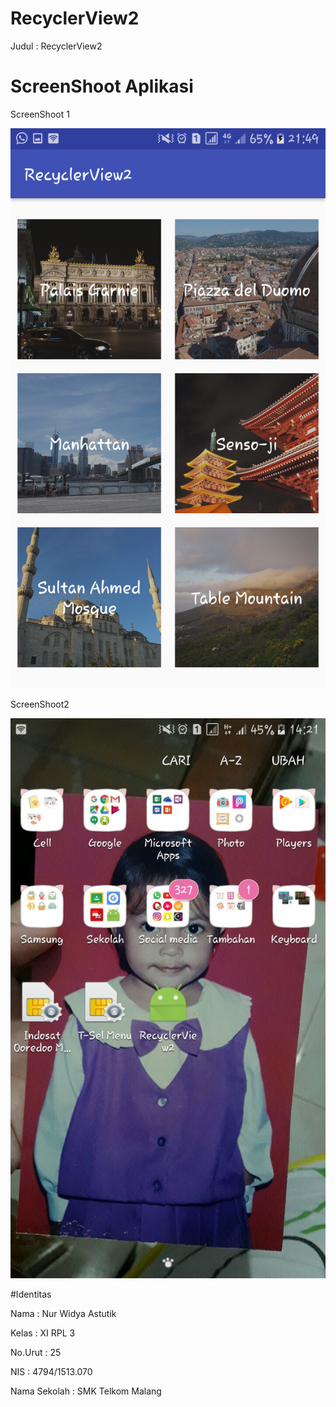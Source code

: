 
# RecyclerView2

Judul       : RecyclerView2

# ScreenShoot Aplikasi    

ScreenShoot 1 

<img src="https://github.com/nurwid28/RecyclerView2/blob/master/25_XI%20RPL%203_Nur%20Widya%20Astutik_RecyclerView2.png">


ScreenShoot2

<img src="https://github.com/nurwid28/RecyclerView2/blob/master/recyclerview2.jpg">



#Identitas  


Nama          : Nur Widya Astutik 


Kelas         : XI RPL 3 


No.Urut       : 25 


NIS           : 4794/1513.070 


Nama Sekolah  : SMK Telkom Malang
